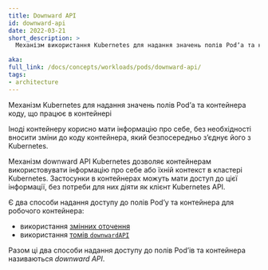 ```yaml
---
title: Downward API
id: downward-api
date: 2022-03-21
short_description: >
  Механізм використання Kubernetes для надання значень полів Podʼа та контейнера коду, що працює в контейнері.

aka:
full_link: /docs/concepts/workloads/pods/downward-api/
tags:
- architecture
---
```


Механізм Kubernetes для надання значень полів Podʼа та контейнера коду, що працює в контейнері

<!--more-->

Іноді контейнеру корисно мати інформацію про себе, без необхідності вносити зміни до коду контейнера, який безпосередньо зʼєднує його з Kubernetes.

Механізм downward API Kubernetes дозволяє контейнерам використовувати інформацію про себе або їхній контекст в кластері Kubernetes. Застосунки в контейнерах можуть мати доступ до цієї інформації, без потреби для них діяти як клієнт Kubernetes API.

Є два способи надання доступу до полів Podʼу та контейнера для робочого контейнера:

* використання [змінних оточення](/docs/tasks/inject-data-application/environment-variable-expose-pod-information/)
* використання [томів `downwardAPI`](/docs/tasks/inject-data-application/downward-api-volume-expose-pod-information/)

Разом ці два способи надання доступу до полів Podʼів та контейнера називаються _downward API_.
